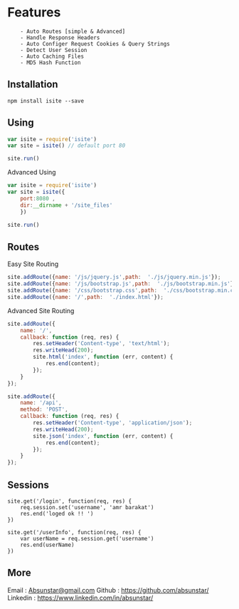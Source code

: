 # Features

        - Auto Routes [simple & Advanced]  
        - Handle Response Headers  
        - Auto Configer Request Cookies & Query Strings  
        - Detect User Session  
        - Auto Caching Files  
        - MD5 Hash Function  

## Installation

`npm install isite --save`


## Using

```js
var isite = require('isite')
var site = isite() // default port 80

site.run()
```
Advanced Using

```js
var isite = require('isite')
var site = isite({
    port:8080 , 
    dir:__dirname + '/site_files'
    })

site.run()
```


## Routes

Easy Site Routing

```js
site.addRoute({name: '/js/jquery.js',path:  './js/jquery.min.js'});
site.addRoute({name: '/js/bootstrap.js',path:  './js/bootstrap.min.js'});
site.addRoute({name: '/css/bootstrap.css',path:  './css/bootstrap.min.css'});
site.addRoute({name: '/',path:  './index.html'});
```

Advanced Site Routing

```js
site.addRoute({
    name: '/',
    callback: function (req, res) {
        res.setHeader('Content-type', 'text/html');
        res.writeHead(200);
        site.html('index', function (err, content) {
            res.end(content);
        });
    }
});

site.addRoute({
    name: '/api',
    method: 'POST',
    callback: function (req, res) {
        res.setHeader('Content-type', 'application/json');
        res.writeHead(200);
        site.json('index', function (err, content) {
            res.end(content);
        });
    }
});

```

## Sessions

```
site.get('/login', function(req, res) {
    req.session.set('username', 'amr barakat')
    res.end('loged ok !! ')
})

site.get('/userInfo', function(req, res) {
    var userName = req.session.get('username')
    res.end(userName)
})
```
## More

Email : Absunstar@gmail.com
Github : https://github.com/absunstar/
Linkedin : https://www.linkedin.com/in/absunstar/